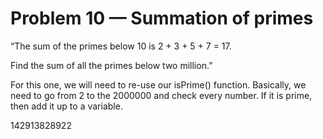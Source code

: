 # Problem 10 — Summation of primes
“The sum of the primes below 10 is 2 + 3 + 5 + 7 = 17.

Find the sum of all the primes below two million.”

For this one, we will need to re-use our isPrime() function. Basically, we need to go from 2 to the 2000000 and check every number. If it is prime, then add it up to a variable.


142913828922


